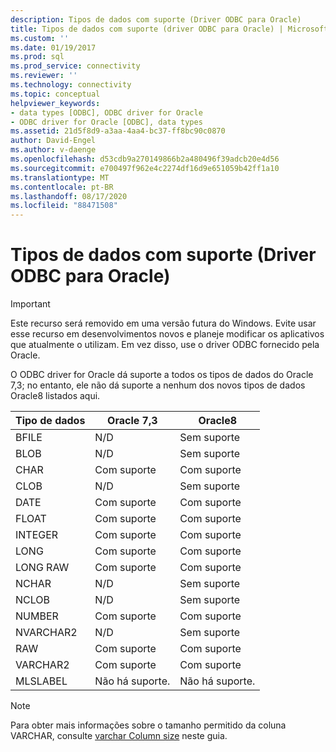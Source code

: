 ```yaml
---
description: Tipos de dados com suporte (Driver ODBC para Oracle)
title: Tipos de dados com suporte (driver ODBC para Oracle) | Microsoft Docs
ms.custom: ''
ms.date: 01/19/2017
ms.prod: sql
ms.prod_service: connectivity
ms.reviewer: ''
ms.technology: connectivity
ms.topic: conceptual
helpviewer_keywords:
- data types [ODBC], ODBC driver for Oracle
- ODBC driver for Oracle [ODBC], data types
ms.assetid: 21d5f8d9-a3aa-4aa4-bc37-ff8bc90c0870
author: David-Engel
ms.author: v-daenge
ms.openlocfilehash: d53cdb9a270149866b2a480496f39adcb20e4d56
ms.sourcegitcommit: e700497f962e4c2274df16d9e651059b42ff1a10
ms.translationtype: MT
ms.contentlocale: pt-BR
ms.lasthandoff: 08/17/2020
ms.locfileid: "88471508"
---
```

# <a name="supported-data-types-odbc-driver-for-oracle"></a>Tipos de dados com suporte (Driver ODBC para Oracle)
> [!IMPORTANT]  
>  Este recurso será removido em uma versão futura do Windows. Evite usar esse recurso em desenvolvimentos novos e planeje modificar os aplicativos que atualmente o utilizam. Em vez disso, use o driver ODBC fornecido pela Oracle.  
  
 O ODBC driver for Oracle dá suporte a todos os tipos de dados do Oracle 7,3; no entanto, ele não dá suporte a nenhum dos novos tipos de dados Oracle8 listados aqui.  
  
|Tipo de dados|Oracle 7,3|Oracle8|  
|---------------|----------------|-------------|  
|BFILE|N/D|Sem suporte|  
|BLOB|N/D|Sem suporte|  
|CHAR|Com suporte|Com suporte|  
|CLOB|N/D|Sem suporte|  
|DATE|Com suporte|Com suporte|  
|FLOAT|Com suporte|Com suporte|  
|INTEGER|Com suporte|Com suporte|  
|LONG|Com suporte|Com suporte|  
|LONG RAW|Com suporte|Com suporte|  
|NCHAR|N/D|Sem suporte|  
|NCLOB|N/D|Sem suporte|  
|NUMBER|Com suporte|Com suporte|  
|NVARCHAR2|N/D|Sem suporte|  
|RAW|Com suporte|Com suporte|  
|VARCHAR2|Com suporte|Com suporte|  
|MLSLABEL|Não há suporte.|Não há suporte.|  
  
> [!NOTE]  
>  Para obter mais informações sobre o tamanho permitido da coluna VARCHAR, consulte [varchar Column size](../../odbc/microsoft/varchar-column-size-odbc-driver-for-oracle.md) neste guia.
